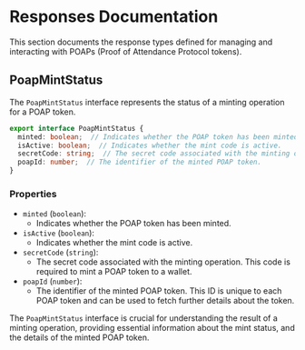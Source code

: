 # Responses Documentation

This section documents the response types defined for managing and interacting with POAPs (Proof of Attendance Protocol tokens).

## PoapMintStatus

The `PoapMintStatus` interface represents the status of a minting operation for a POAP token.

```typescript
export interface PoapMintStatus {
  minted: boolean;  // Indicates whether the POAP token has been minted.
  isActive: boolean;  // Indicates whether the mint code is active.
  secretCode: string;  // The secret code associated with the minting operation.
  poapId: number;  // The identifier of the minted POAP token.
}
```

### Properties

- `minted` (`boolean`): 
  - Indicates whether the POAP token has been minted.
- `isActive` (`boolean`):
  - Indicates whether the mint code is active.
- `secretCode` (`string`):
  - The secret code associated with the minting operation. This code is required to mint a POAP token to a wallet.
- `poapId` (`number`):
  - The identifier of the minted POAP token. This ID is unique to each POAP token and can be used to fetch further details about the token.

The `PoapMintStatus` interface is crucial for understanding the result of a minting operation, providing essential information about the mint status, and the details of the minted POAP token.
